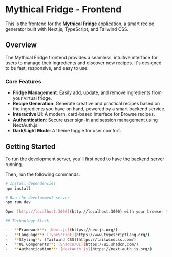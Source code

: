 # Mythical Fridge - Frontend

This is the frontend for the **Mythical Fridge** application, a smart recipe generator built with Next.js, TypeScript, and Tailwind CSS.

## Overview

The Mythical Fridge frontend provides a seamless, intuitive interface for users to manage their ingredients and discover new recipes. It's designed to be fast, responsive, and easy to use.

### Core Features

-   **Fridge Management**: Easily add, update, and remove ingredients from your virtual fridge.
-   **Recipe Generation**: Generate creative and practical recipes based on the ingredients you have on hand, powered by a smart backend service.
-   **Interactive UI**: A modern, card-based interface for Browse recipes.
-   **Authentication**: Secure user sign-in and session management using NextAuth.js.
-   **Dark/Light Mode**: A theme toggle for user comfort.

## Getting Started

To run the development server, you'll first need to have the [backend server](<URL_to_your_backend_repo_if_separate_or_../backend>) running.

Then, run the following commands:

```bash
# Install dependencies
npm install

# Run the development server
npm run dev

Open [http://localhost:3000](http://localhost:3000) with your browser to see the result.

## Technology Stack

-   **Framework**: [Next.js](https://nextjs.org/)
-   **Language**: [TypeScript](https://www.typescriptlang.org/)
-   **Styling**: [Tailwind CSS](https://tailwindcss.com/)
-   **UI Components**: [Shadcn/UI](https://ui.shadcn.com/)
-   **Authentication**: [NextAuth.js](https://next-auth.js.org/)